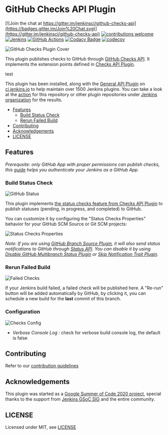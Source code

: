 # GitHub Checks API Plugin

[![Join the chat at https://gitter.im/jenkinsci/github-checks-api](https://badges.gitter.im/Join%20Chat.svg)](https://gitter.im/jenkinsci/github-checks-api)
[![contributions welcome](https://img.shields.io/badge/contributions-welcome-brightgreen.svg?style=flat)](https://github.com/XiongKezhi/checks-api-plugin/issues)
[![Jenkins](https://ci.jenkins.io/job/Plugins/job/github-checks-plugin/job/master/badge/icon?subject=Jenkins%20CI)](https://ci.jenkins.io/job/Plugins/job/github-checks-plugin/job/master/)
[![GitHub Actions](https://github.com/jenkinsci/github-checks-plugin/workflows/CI/badge.svg?branch=master)](https://github.com/jenkinsci/github-checks-plugin/actions)
[![Codacy Badge](https://app.codacy.com/project/badge/Grade/2c7fa67496a743778ca60cc9604212d2)](https://www.codacy.com/gh/jenkinsci/github-checks-plugin?utm_source=github.com&amp;utm_medium=referral&amp;utm_content=jenkinsci/github-checks-plugin&amp;utm_campaign=Badge_Grade)
[![codecov](https://codecov.io/gh/jenkinsci/github-checks-plugin/branch/master/graph/badge.svg)](https://codecov.io/gh/jenkinsci/github-checks-plugin)

![GitHub Checks Plugin Cover](docs/images/github-checks-plugin-cover.png)

This plugin publishes checks to GitHub through [GitHub Checks API](https://docs.github.com/en/rest/reference/checks#runs).
It implements the extension points defined in [Checks API Plugin](https://github.com/jenkinsci/checks-api-plugin). 

test

This plugin has been installed, along with the [General API Plugin](https://github.com/jenkinsci/checks-api-plugin) on [ci.jenkins.io](https://ci.jenkins.io/Plugins) to help maintain over 1500 Jenkins plugins. You can take a look at the [action](https://github.com/jenkinsci/github-checks-plugin/runs/1025018883) for this repository or other plugin repositories under [Jenkins organization](https://github.com/jenkinsci) for the results.

- [Features](#features)
  - [Build Status Check](#build-status-check)
  - [Rerun Failed Build](#rerun-failed-build)
 - [Contributing](#contributing)
 - [Acknowledgements](#acknowledgements)
 - [LICENSE](#license)
 
## Features

*Prerequsite: only GitHub App with proper permissions can publish checks, this [guide](https://github.com/jenkinsci/github-branch-source-plugin/blob/master/docs/github-app.adoc) helps you authenticate your Jenkins as a GitHub App.*

### Build Status Check

![GitHub Status](docs/images/github-status.png)

This plugin implements [the status checks feature from Checks API Plugin](https://github.com/jenkinsci/checks-api-plugin#build-status-check) to publish statuses (pending, in progress, and completed) to GitHub.

You can customize it by configuring the "Status Checks Properties" behavior for your GitHub SCM Source or Git SCM projects:

![Status Checks Properties](docs/images/status-checks-properties.png)

*Note: If you are using [GitHub Branch Source Plugin](https://github.com/jenkinsci/github-branch-source-plugin), it will also send status notifications to GitHub through [Status API](https://docs.github.com/en/rest/reference/repos#statuses).
You can disable it by using [Disable GitHub Multibranch Status Plugin](https://github.com/jenkinsci/disable-github-multibranch-status-plugin) or [Skip Notification Trait Plugin](https://github.com/jenkinsci/skip-notifications-trait-plugin).*

### Rerun Failed Build

![Failed Checks](docs/images/failed-checks.png)

If your Jenkins build failed, a failed check will be published here.
A "Re-run" button will be added automatically by GitHub, by clicking it, you can schedule a new build for the **last** commit of this branch.

### Configuration

![Checks Config](docs/images/github-checks-config.png)

- *Verbose Console Log* : check for verbose build console log, the default is false

## Contributing

Refer to our [contribution guidelines](https://github.com/jenkinsci/.github/blob/master/CONTRIBUTING.md)

## Acknowledgements

This plugin was started as a [Google Summer of Code 2020 project](https://www.jenkins.io/projects/gsoc/2020/projects/github-checks/), special thanks to the support from [Jenkins GSoC SIG](https://www.jenkins.io/sigs/gsoc/) and the entire community.

## LICENSE

Licensed under MIT, see [LICENSE](LICENSE)
